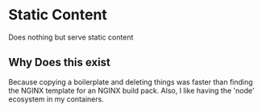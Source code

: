 # Static Content
Does nothing but serve static content

## Why Does this exist
Because copying a boilerplate and deleting things was faster than finding the NGINX template for an NGINX build pack.  Also, I like having the 'node' ecosystem in my containers.
